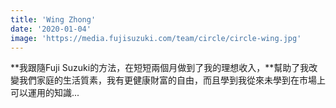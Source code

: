 ```yaml
---
title: 'Wing Zhong'
date: '2020-01-04'
image: 'https://media.fujisuzuki.com/team/circle/circle-wing.jpg'
---
```

**我跟隨Fuji Suzuki的方法，在短短兩個月做到了我的理想收入，**幫助了我改變我們家庭的生活質素，我有更健康財富的自由，而且學到我從來未學到在市場上可以運用的知識...